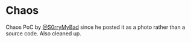 # Chaos
Chaos PoC by <a href = "https://twitter.com/s0rrymybad">@S0rryMyBad</a> since he posted it as a photo rather than a source code. Also cleaned up.
